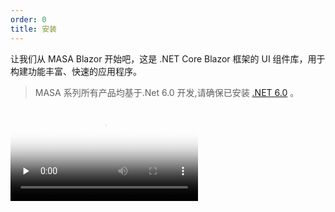 ```yaml
---
order: 0
title: 安装
---
```


让我们从 MASA Blazor 开始吧，这是 .NET Core Blazor 框架的 UI 组件库，用于构建功能丰富、快速的应用程序。

> MASA 系列所有产品均基于.Net 6.0 开发,请确保已安装 [.NET 6.0](https://dotnet.microsoft.com/download/dotnet/6.0) 。

<video controls preload="none" poster="Install MasaBlazor">
      <source src="https://cdn.masastack.com/stack/images/website/masa-blazor/video.mp4" type="video/mp4">
</videos>

# Cli 创建

## 安装 Masa.Template 模板

MASA.Template,包含 MASA 系列所有项目模板。MASA Blazor 对应模板名为`masab`

```
dotnet new --install MASA.Template
```

## 创建项目

根据项目模板名创建项目，并指定输出目录，即项目的根文件夹。

```
dotnet new masab -o MasaBlazorApp
```

> 默认为 Server 模式，通过参数--Mode WebAssembly 创建 WebAssembly 模式项目。

## 启动项目

通过命令`cd MasaBlazorApp`切换到 MasaBlazorApp 目录下 。
`dotnet run`启动项目，根据程序输出打开对应网址，即可看到 MASA Blazor 模板项目的效果。

# 手动创建

## 创建一个 Blazor Server 项目

在命令行界面中创建名为 `BlazorApp` 的新 Blazor 应用:

```sh
$ dotnet new blazorserver/blazorwasm -o BlazorApp
```
或
```sh
$ dotnet new blazorwasm -o BlazorApp
```

> `blazorserver`为 Blazor Server App 短名称。`blazorwasm`为 Blazor WebAssembly App 短名称

## 安装 NuGet 包

```sh
$ dotnet add package MASA.Blazor
```

## 引入资源文件

### Blazor Server

在 `Pages/_Host.cshtml` 中引入资源文件：

```html
<!--masa blazor css style-->
<link href="_content/MASA.Blazor/css/masa-blazor.css" rel="stylesheet" />
<link href="_content/MASA.Blazor/css/masa-extend-blazor.css" rel="stylesheet" />
<!--icon file,import need to use-->
<link href="https://cdn.jsdelivr.net/npm/@("@mdi")/font@6.x/css/materialdesignicons.min.css"
rel="stylesheet">
<link href="https://fonts.googleapis.com/css2?family=Material+Icons" rel="stylesheet" />
<link href="https://use.fontawesome.com/releases/v5.0.13/css/all.css" rel="stylesheet" />
<!--js(should lay the end of file)-->
<script src="_content/BlazorComponent/js/blazor-component.js"></script>
```

### Blazor WebAssembly

在`wwwroot\index.html`中引入资源文件：

```html
<link href="_content/MASA.Blazor/css/masa-blazor.css" rel="stylesheet" />
<link href="_content/MASA.Blazor/css/masa-extend-blazor.css" rel="stylesheet" />
<link
  href="https://cdn.jsdelivr.net/npm/@mdi/font@6.x/css/materialdesignicons.min.css"
  rel="stylesheet"
/>
<link href="https://fonts.googleapis.com/css2?family=Material+Icons" rel="stylesheet" />
<link href="https://use.fontawesome.com/releases/v5.0.13/css/all.css" rel="stylesheet" />
<script src="_content/BlazorComponent/js/blazor-component.js"></script>
```

## 注入相关服务

在 Program.cs 中添加 MASA.Blazor 相关服务：

```c#
// Add services to the container.
builder.Services.AddMasaBlazor();
```

## 全局引用

修改 `_Imports.razor` 文件,添加以下内容:

```c#
@using MASA.Blazor
```

修改 `Shared/MainLayout.razor` 文件，设置 MApp 为根元素：

```html
<MApp> //layout </MApp>
```

## 使用

参考官方文档[组件](https://masa-blazor-docs-dev.lonsid.cn/components/application),加入相关组件。
`dotnet run`启动项目即可看到 MasaBlazor 效果。
